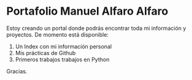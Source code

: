 # Portafolio Manuel Alfaro Alfaro
Estoy creando un portal donde podrás encontrar
toda mi información y proyectos. De momento está disponible:
1. Un Index con mi información personal
2. Mis prácticas de Github
3. Primeros trabajos trabajos en Python

Gracias.